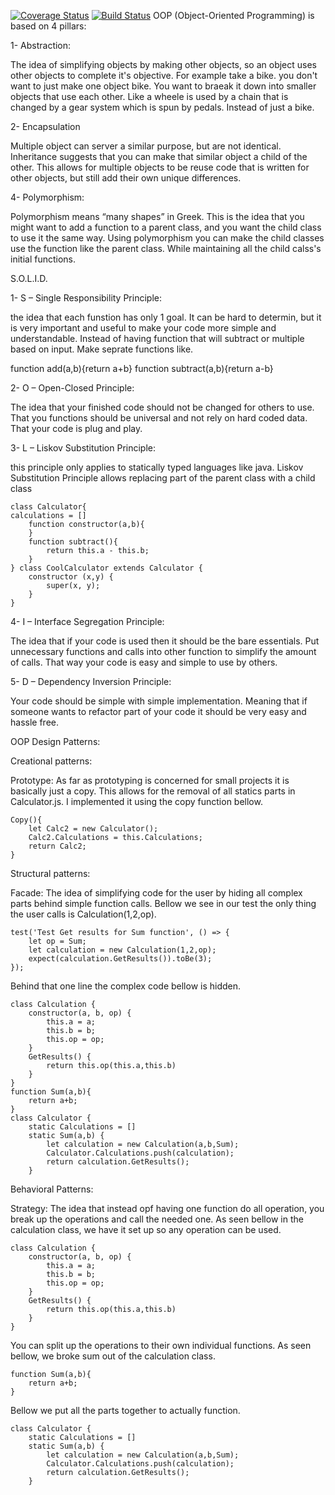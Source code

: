 [![Coverage Status](https://coveralls.io/repos/github/DenisCodes/Calculator2/badge.svg?branch=master)](https://coveralls.io/github/DenisCodes/Calculator2?branch=master)
[![Build Status](https://travis-ci.com/DenisCodes/Calculator2.svg?branch=master)](https://travis-ci.com/DenisCodes/Calculator2)
OOP (Object-Oriented Programming) is based on 4 pillars:

1- Abstraction:

The idea of simplifying objects by making other objects, so an object uses other objects to complete it's objective.
For example take a bike. you don't want to just make one object bike. You want to braeak it down into smaller objects 
that use each other. Like a wheele is used by a chain that is changed by a gear system which is spun by pedals. Instead 
of just a bike.

2- Encapsulation

Multiple object can server a similar purpose, but are not identical. Inheritance suggests that you can make that similar 
object a child of the other. This allows for multiple objects to be reuse code that is written for other objects, but 
still add their own unique differences.

4- Polymorphism:

Polymorphism means “many shapes” in Greek. This is the idea that you might want to add a function to a parent class, and 
you want the child class to use it the same way. Using polymorphism you can make the child classes use the function like 
the parent class. While maintaining all the child calss's initial functions.

S.O.L.I.D.

1- S – Single Responsibility Principle:

the idea that each funstion has only 1 goal. It can be hard to determin, but it is very important and useful to make 
your code more simple and understandable. Instead of having function that will subtract or multiple based on input. 
Make seprate functions like.

function add(a,b){return a+b}
function subtract(a,b){return a-b}

2- O – Open-Closed Principle:

The idea that your finished code should not be changed for others  to use. That you functions should be universal and 
not rely on hard coded data. That your code is plug and play.

3- L – Liskov Substitution Principle:

this principle only applies to statically typed languages like java. Liskov Substitution Principle allows replacing part 
of the parent class with a child class

```
class Calculator{
calculations = []
    function constructor(a,b){
    }
    function subtract(){
        return this.a - this.b;
    }
} class CoolCalculator extends Calculator {
    constructor (x,y) {
        super(x, y);
    }
}
```

4- I – Interface Segregation Principle:

The idea that if your code is used then it should be the bare essentials. Put unnecessary functions and calls into other 
function to simplify the amount of calls. That way your code is easy and simple to use by others.

5- D – Dependency Inversion Principle:

Your code should be simple with simple implementation. Meaning that if someone wants to refactor part of your code it 
should be very easy and hassle free.

OOP Design Patterns:

Creational patterns:

Prototype:
As far as prototyping is concerned for small projects it is basically just a copy. This allows for the removal of all 
statics parts in Calculator.js. I implemented it using the copy function bellow.
```
Copy(){
    let Calc2 = new Calculator();
    Calc2.Calculations = this.Calculations;
    return Calc2;
}
```

Structural patterns:

Facade:
The idea of simplifying code for the user by hiding all complex parts behind simple function calls. Bellow we see in our 
test the only thing the user calls is Calculation(1,2,op).
```
test('Test Get results for Sum function', () => {
    let op = Sum;
    let calculation = new Calculation(1,2,op);
    expect(calculation.GetResults()).toBe(3);
});
```
Behind that one line the complex code bellow is hidden. 
```
class Calculation {
    constructor(a, b, op) {
        this.a = a;
        this.b = b;
        this.op = op;
    }
    GetResults() {
        return this.op(this.a,this.b)
    }
}
function Sum(a,b){
    return a+b;
}
class Calculator {
    static Calculations = []
    static Sum(a,b) {
        let calculation = new Calculation(a,b,Sum);
        Calculator.Calculations.push(calculation);
        return calculation.GetResults();
    }
```

Behavioral Patterns:

Strategy:
The idea that instead opf having one function do all operation, you break up the operations and call the needed one. As 
seen bellow in the calculation class, we have it set up so any operation can be used.

```
class Calculation {
    constructor(a, b, op) {
        this.a = a;
        this.b = b;
        this.op = op;
    }
    GetResults() {
        return this.op(this.a,this.b)
    }
}
```
You can split up the operations to their own individual functions. As seen bellow, we broke sum out of the calculation 
class.
```
function Sum(a,b){
    return a+b;
}
```
Bellow we put all the parts together to actually function.
```
class Calculator {
    static Calculations = []
    static Sum(a,b) {
        let calculation = new Calculation(a,b,Sum);
        Calculator.Calculations.push(calculation);
        return calculation.GetResults();
    }
```